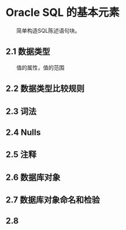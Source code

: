 # Oracle SQL 的基本元素
&emsp;&emsp;简单构造SQL陈述语句块。
## 2.1 数据类型
&emsp;&emsp;值的属性，值的范围
## 2.2 数据类型比较规则
## 2.3 词法
## 2.4 Nulls
## 2.5 注释
## 2.6 数据库对象
## 2.7 数据库对象命名和检验
## 2.8 